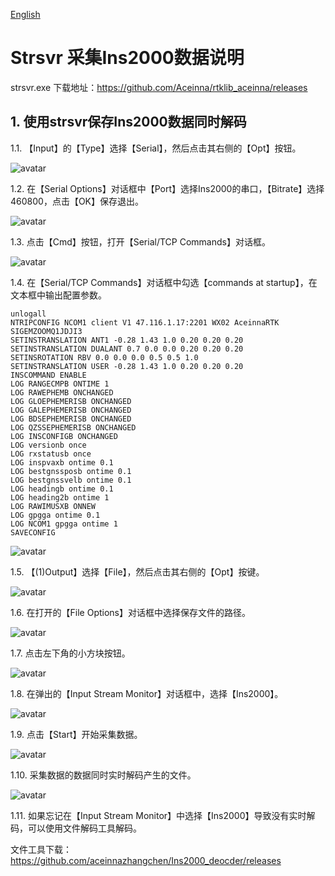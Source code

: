 [English](README-En.md)
# Strsvr 采集Ins2000数据说明
strsvr.exe 下载地址：<https://github.com/Aceinna/rtklib_aceinna/releases>
## 1. 使用strsvr保存Ins2000数据同时解码

1.1. 【Input】的【Type】选择【Serial】，然后点击其右侧的【Opt】按钮。

![avatar](./img/1.png)

1.2. 在【Serial Options】对话框中【Port】选择Ins2000的串口，【Bitrate】选择460800，点击【OK】保存退出。

![avatar](./img/2.png)

1.3. 点击【Cmd】按钮，打开【Serial/TCP Commands】对话框。

![avatar](./img/3.png)

1.4. 在【Serial/TCP Commands】对话框中勾选【commands at startup】，在文本框中输出配置参数。
```
unlogall
NTRIPCONFIG NCOM1 client V1 47.116.1.17:2201 WX02 AceinnaRTK SIGEMZOOMQ1JDJI3
SETINSTRANSLATION ANT1 -0.28 1.43 1.0 0.20 0.20 0.20
SETINSTRANSLATION DUALANT 0.7 0.0 0.0 0.20 0.20 0.20
SETINSROTATION RBV 0.0 0.0 0.0 0.5 0.5 1.0
SETINSTRANSLATION USER -0.28 1.43 1.0 0.20 0.20 0.20
INSCOMMAND ENABLE
LOG RANGECMPB ONTIME 1
LOG RAWEPHEMB ONCHANGED
LOG GLOEPHEMERISB ONCHANGED
LOG GALEPHEMERISB ONCHANGED
LOG BDSEPHEMERISB ONCHANGED
LOG QZSSEPHEMERISB ONCHANGED
LOG INSCONFIGB ONCHANGED
LOG versionb once
LOG rxstatusb once
LOG inspvaxb ontime 0.1
LOG bestgnssposb ontime 0.1
LOG bestgnssvelb ontime 0.1
LOG headingb ontime 0.1
LOG heading2b ontime 1
LOG RAWIMUSXB ONNEW
LOG gpgga ontime 0.1
LOG NCOM1 gpgga ontime 1
SAVECONFIG
```
![avatar](./img/4.png)

1.5. 【(1)Output】选择【File】，然后点击其右侧的【Opt】按键。

![avatar](./img/5.png)

1.6. 在打开的【File Options】对话框中选择保存文件的路径。

![avatar](./img/6.png)

1.7. 点击左下角的小方块按钮。

![avatar](./img/7.png)

1.8. 在弹出的【Input Stream Monitor】对话框中，选择【Ins2000】。

![avatar](./img/8.png)

1.9. 点击【Start】开始采集数据。

![avatar](./img/9.png)

1.10. 采集数据的数据同时实时解码产生的文件。

![avatar](./img/10.png)

1.11. 如果忘记在【Input Stream Monitor】中选择【Ins2000】导致没有实时解码，可以使用文件解码工具解码。 

文件工具下载：<https://github.com/aceinnazhangchen/Ins2000_deocder/releases>